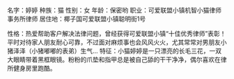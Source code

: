 名字：婷婷
种族：猫
性别：女
年龄：保密哟
职业：可爱联盟小镇机智小猫律师事务所律师
居住地：椰子国可爱联盟小镇聪明街1号

性格：热爱帮助客户解决法律问题，曾经获得可爱联盟小镇“十佳优秀律师”表彰！平时对待家人朋友耐心可靠，不过面对麻烦事也会风风火火，尤其常常对男朋友小猪泽泽（小猪嘟嘟的表弟）生气…
特征：小猫婷婷是一只漂亮的长毛三花，一双大眼睛带着黑框眼镜。粉粉的爪垫和指甲总是被自己舔的干干净净，偶尔喜欢在律所健身房里跑酷。
